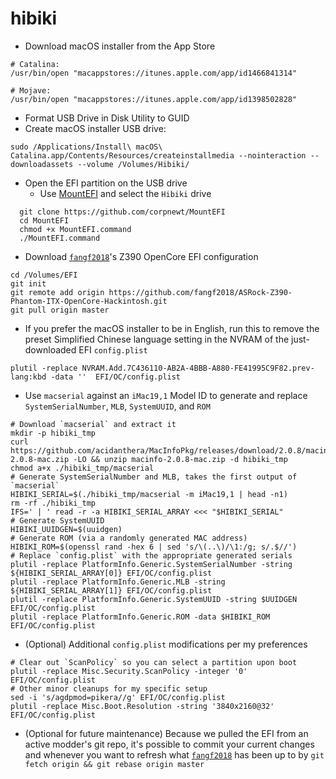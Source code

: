 # hibiki

* Download macOS installer from the App Store
```
# Catalina:
/usr/bin/open "macappstores://itunes.apple.com/app/id1466841314"
```
```
# Mojave:
/usr/bin/open "macappstores://itunes.apple.com/app/id1398502828"
```

* Format USB Drive in Disk Utility to GUID
* Create macOS installer USB drive:
```
sudo /Applications/Install\ macOS\ Catalina.app/Contents/Resources/createinstallmedia --nointeraction --downloadassets --volume /Volumes/Hibiki/
```
* Open the EFI partition on the USB drive
  * Use [MountEFI](https://github.com/corpnewt/MountEFI) and select the `Hibiki` drive
```
  git clone https://github.com/corpnewt/MountEFI
  cd MountEFI
  chmod +x MountEFI.command
  ./MountEFI.command
```
* Download [`fangf2018`](https://github.com/fangf2018/ASRock-Z390-Phantom-ITX-OpenCore-Hackintosh)'s Z390 OpenCore EFI configuration
```
cd /Volumes/EFI
git init
git remote add origin https://github.com/fangf2018/ASRock-Z390-Phantom-ITX-OpenCore-Hackintosh.git
git pull origin master
```
* If you prefer the macOS installer to be in English, run this to remove the preset Simplified Chinese language setting in the NVRAM of the just-downloaded EFI `config.plist`
```
plutil -replace NVRAM.Add.7C436110-AB2A-4BBB-A880-FE41995C9F82.prev-lang:kbd -data ''  EFI/OC/config.plist
```
* Use `macserial` against an `iMac19,1` Model ID to generate and replace `SystemSerialNumber`, `MLB`, `SystemUUID`, and `ROM`
```
# Download `macserial` and extract it
mkdir -p hibiki_tmp
curl https://github.com/acidanthera/MacInfoPkg/releases/download/2.0.8/macinfo-2.0.8-mac.zip -LO && unzip macinfo-2.0.8-mac.zip -d hibiki_tmp
chmod a+x ./hibiki_tmp/macserial
# Generate SystemSerialNumber and MLB, takes the first output of `macserial`
HIBIKI_SERIAL=$(./hibiki_tmp/macserial -m iMac19,1 | head -n1)
rm -rf ./hibiki_tmp
IFS=' | ' read -r -a HIBIKI_SERIAL_ARRAY <<< "$HIBIKI_SERIAL"
# Generate SystemUUID
HIBIKI_UUIDGEN=$(uuidgen)
# Generate ROM (via a randomly generated MAC address)
HIBIKI_ROM=$(openssl rand -hex 6 | sed 's/\(..\)/\1:/g; s/.$//')
# Replace `config.plist` with the appropriate generated serials
plutil -replace PlatformInfo.Generic.SystemSerialNumber -string ${HIBIKI_SERIAL_ARRAY[0]} EFI/OC/config.plist
plutil -replace PlatformInfo.Generic.MLB -string ${HIBIKI_SERIAL_ARRAY[1]} EFI/OC/config.plist
plutil -replace PlatformInfo.Generic.SystemUUID -string $UUIDGEN EFI/OC/config.plist
plutil -replace PlatformInfo.Generic.ROM -data $HIBIKI_ROM EFI/OC/config.plist
```

* (Optional) Additional `config.plist` modifications per my preferences
```
# Clear out `ScanPolicy` so you can select a partition upon boot
plutil -replace Misc.Security.ScanPolicy -integer '0' EFI/OC/config.plist
# Other minor cleanups for my specific setup
sed -i 's/agdpmod=pikera//g' EFI/OC/config.plist 
plutil -replace Misc.Boot.Resolution -string '3840x2160@32' EFI/OC/config.plist
```

* (Optional for future maintenance) Because we pulled the EFI from an active modder's git repo, it's possible to commit your current changes and whenever you want to refresh what [`fangf2018`](https://github.com/fangf2018/ASRock-Z390-Phantom-ITX-OpenCore-Hackintosh) has been up to by `git fetch origin && git rebase origin master`
